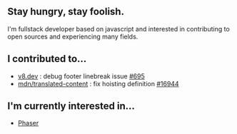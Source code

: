 ## Stay hungry, stay foolish.
I'm fullstack developer based on javascript and interested in contributing to open sources and experiencing many fields.

## I contributed to...
- [v8.dev](https://github.com/v8/v8.dev/) : debug footer linebreak issue [#695](https://github.com/v8/v8.dev/pull/695)
- [mdn/translated-content](https://github.com/mdn/translated-content/) : fix hoisting definition [#16944](https://github.com/mdn/translated-content/pull/16944)

## I'm currently interested in...
- [Phaser](https://github.com/phaserjs/phaser)
